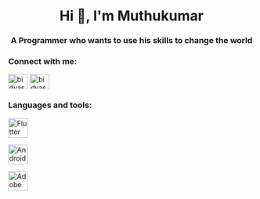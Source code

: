 <h1 align="center">Hi 👋, I'm Muthukumar</h1>
<h3 align="center"> A Programmer who wants to use his skills to change the world </h3>

<h3 align="left">Connect with me:</h3>
<p align="left">
<a href=" www.linkedin.com/in/muthukumar-v-143418247" target="blank"><img align="center" src="https://raw.githubusercontent.com/rahuldkjain/github-profile-readme-generator/master/src/images/icons/Social/linked-in-alt.svg" alt="bidyasagar-mohapatra-b86581203" height="30" width="40" /></a>
<a href="https://instagram.com/zeno.100" target="blank"><img align="center" src="https://raw.githubusercontent.com/rahuldkjain/github-profile-readme-generator/master/src/images/icons/Social/instagram.svg" alt="bidyasagar_anupam" height="30" width="40" /></a>
</p>
<h3 align="left">Languages and tools:</h3>
<p align="left"> <a href="https://flutter.dev/" target="_blank" rel="noreferrer"> <img src="https://w7.pngwing.com/pngs/537/866/png-transparent-flutter-hd-logo.png" alt="Flutter" width="40" height="40"/> </a></p> <a href="https://developer.android.com/studio" target="_blank" rel="noreferrer"> <img src="https://2.bp.blogspot.com/-tzm1twY_ENM/XlCRuI0ZkRI/AAAAAAAAOso/BmNOUANXWxwc5vwslNw3WpjrDlgs9PuwQCLcBGAsYHQ/s1600/pasted%2Bimage%2B0.png" alt="Android Studio" width="40" height="40"/> </a></p>  <a href="https://www.adobe.com/express/" target="_blank" rel="noreferrer"> <img src="https://yt3.googleusercontent.com/6MGkkEpf29RBzkTCy32TjxoNH326lHKplaX_7V--ZtXMnYuEnCdFSyMwEFk7L8ajidKFKCF0=s900-c-k-c0x00ffffff-no-rj" alt="Adobe express" width="40" height="40"/> </a>
</p>


